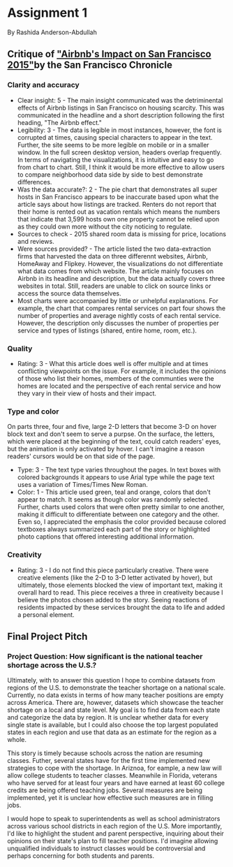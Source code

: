 # Assignment 1
By Rashida Anderson-Abdullah

## Critique of ["Airbnb's Impact on San Francisco 2015"](https://www.sfchronicle.com/airbnb-impact-san-francisco-2015/#1)by the San Francisco Chronicle 

### Clarity and accuracy 
* Clear insight: 5 - The main insight communicated was the detriminental effects of Airbnb listings in San Francisco on housing scarcity. This was communicated in the headline and a short description following the first heading, "The Airbnb effect."
* Legibility: 3 - The data is legible in most instances, however, the font is corrupted at times, causing special characters to appear in the text. Further, the site seems to be more legible on mobile or in a smaller window.  In the full screen desktop version, headers overlap frequently. In terms of navigating the visualizations, it is intuitive and easy to go from chart to chart.  Still, I think it would be more effective to allow users to compare neighborhood data side by side to best demonstrate differences. 
* Was the data accurate?: 2 - The pie chart that demonstrates all super hosts in San Francisco appears to be inaccurate based upon what the article says about how listings are tracked. Renters do not report that their home is rented out as vacation rentals which means the numbers that indicate that 3,599 hosts own one property cannot be relied upon as they could own more without the city noticing to regulate. 
* Sources to check - 2015 shared room data is missing for price, locations and reviews. 
* Were sources provided? - The article listed the two data-extraction firms that harvested the data on three differennt websites, Airbnb, HomeAway and Flipkey.  However, the visualizations do not differentiate what data comes from which website. The article mainly focuses on Airbnb in its headline and description, but the data actually covers three websites in total. Still, readers are unable to click on source links or access the source data themselves. 
* Most charts were accompanied by little or unhelpful explanations. For example, the chart that compares rental services on part four shows the number of properties and average nightly costs of each rental service. However, the description only discusses the number of properties per service and types of listings (shared, entire home, room, etc.). 

### Quality 
* Rating: 3 - What this article does well is offer multiple and at times conflicting viewpoints on the issue.  For example, it includes the opinions of those who list their homes, members of the communties were the homes are located and the perspective of each rental service and how they vary in their view of hosts and their impact. 

### Type and color 
On parts three, four and five, large 2-D letters that become 3-D on hover block text and don't seem to serve a purpse. On the surface, the letters, which were placed at the beginning of the text, could catch readers' eyes, but the animation is only activated by hover.  I can't imagine a reason readers' cursors would be on that side of the page. 
* Type: 3 - The text type varies throughout the pages. In text boxes with colored backgrounds it appears to use Arial type while the page text uses a variation of Times/Times New Roman.
* Color: 1 - This article used green, teal and orange, colors that don't appear to match. It seems as though color was randomly selected. Further, charts used colors that were often pretty similar to one another, making it difficult to differentiate between one category and the other. Even so, I appreciated the emphasis the color provided because colored textboxes always summarized each part of the story or highlighted photo captions that offered interesting additional information.  

### Creativity 
* Rating: 3 - I do not find this piece particularly creative. There were creative elements (like the 2-D to 3-D letter activated by hover), but ultimately, those elements blocked the view of important text, making it overall hard to read.  This piece receives a three in creativeity because I believe the photos chosen added to the story.  Seeing reactions of residents impacted by these services brought the data to life and added a personal element. 

## Final Project Pitch
### Project Question: How significant is the national teacher shortage across the U.S.?

Ultimately, with to answer this question I hope to combine datasets from regions of the U.S. to demonstrate the teacher shortage on a national scale. Currently, no data exists in terms of how many teacher positions are empty across America. There are, however, datasets which showcase the teacher shortage on a local and state level.  My goal is to find data from each state and categorize the data by region.  It is unclear whether data for every single state is available, but I could also choose the top largest populated states in each region and use that data as an estimate for the region as a whole. 

This story is timely because schools across the nation are resuming classes. Futher, several states have for the first time implemented new strategies to cope with the shortage. In Ariznoa, for eample, a new law will allow college students to teacher classes. Meanwhile in Florida, veterans who have served for at least four years and have earned at least 60 college credits are being offered teaching jobs.  Several measures are being implemented, yet it is unclear how effective such measures are in filling jobs. 

I would hope to speak to superintendents as well as school administrators across various school districts in each region of the U.S. More importantly, I'd like to highlight the student and parent perspective, inquiring about their opinions on their state's plan to fill teacher positions. I'd imagine allowing unqualified individuals to instruct classes would be controversial and perhaps concerning for both students and parents. 
